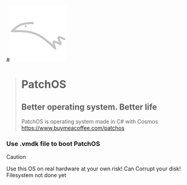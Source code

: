 #<img src="logo.png" style="width:150px">
># PatchOS #
>## Better operating system. Better life
> PatchOS is operating system made in C# with Cosmos
> https://www.buymeacoffee.com/patchos
>
### Use .vmdk file to boot PatchOS
> [!CAUTION]
> Use this OS on real hardware at your own risk! Can Corrupt your disk! Filesystem not done yet
    